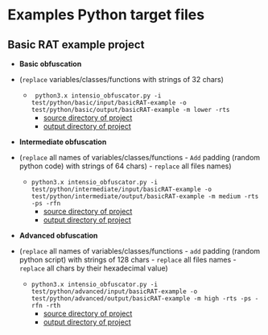 # Examples Python target files

## Basic RAT example project

- **Basic obfuscation**
- (`replace` variables/classes/functions with strings of 32 chars)
  - ` python3.x intensio_obfuscator.py -i test/python/basic/input/basicRAT-example -o test/python/basic/output/basicRAT-example -m lower -rts`
      - [source directory of project](../../intensio/test/python/basic/input/basicRAT-example)
      - [output directory of project](../../intensio/test/python/basic/output/basicRAT-example)


- **Intermediate obfuscation** 
- (`replace` all names of variables/classes/functions - `Add` padding (random python code) with strings of 64 chars) - `replace` all files names)
  - `python3.x intensio_obfuscator.py -i test/python/intermediate/input/basicRAT-example -o test/python/intermediate/output/basicRAT-example -m medium -rts -ps -rfn`
      - [source directory of project](../../intensio/test/python/intermediate/input/basicRAT-example)
      - [output directory of project](../../intensio/test/python/intermediate/output/basicRAT-example)


- **Advanced obfuscation** 
- (`replace` all names of variables/classes/functions - `add` padding (random python script) with strings of 128 chars - `replace` all files names - `replace` all chars by their hexadecimal value)
  - `python3.x intensio_obfuscator.py -i test/python/advanced/input/basicRAT-example -o test/python/advanced/output/basicRAT-example -m high -rts -ps -rfn -rth`
      - [source directory of project](../../intensio/test/python/advanced/input/basicRAT-example)
      - [output directory of project](../../intensio/test/python/advanced/output/basicRAT-example)


